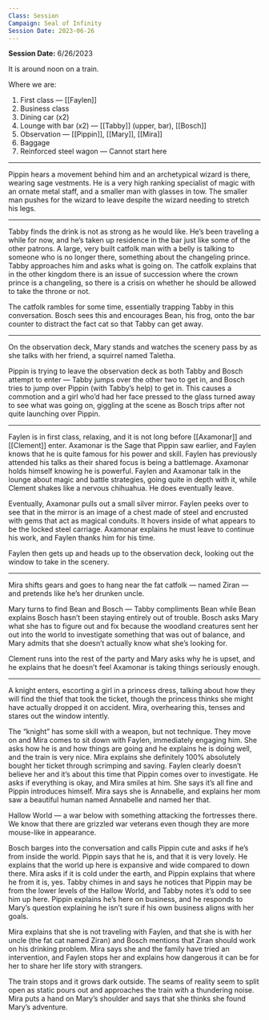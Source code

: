 ```yaml
---
Class: Session
Campaign: Seal of Infinity
Session Date: 2023-06-26
---
```

**Session Date:** 6/26/2023

It is around noon on a train.

Where we are:

1. First class — [[Faylen]]
2. Business class
3. Dining car (x2)
4. Lounge with bar (x2) — [[Tabby]] (upper, bar), [[Bosch]]
5. Observation — [[Pippin]], [[Mary]], [[Mira]]
6. Baggage
7. Reinforced steel wagon — Cannot start here

---

Pippin hears a movement behind him and an archetypical wizard is there, wearing sage vestments. He is a very high ranking specialist of magic with an ornate metal staff, and a smaller man with glasses in tow. The smaller man pushes for the wizard to leave despite the wizard needing to stretch his legs.

---

Tabby finds the drink is not as strong as he would like. He’s been traveling a while for now, and he’s taken up residence in the bar just like some of the other patrons. A large, very built catfolk man with a belly is talking to someone who is no longer there, something about the changeling prince. Tabby approaches him and asks what is going on. The catfolk explains that in the other kingdom there is an issue of succession where the crown prince is a changeling, so there is a crisis on whether he should be allowed to take the throne or not.

The catfolk rambles for some time, essentially trapping Tabby in this conversation. Bosch sees this and encourages Bean, his frog, onto the bar counter to distract the fact cat so that Tabby can get away.

---

On the observation deck, Mary stands and watches the scenery pass by as she talks with her friend, a squirrel named Taletha.

Pippin is trying to leave the observation deck as both Tabby and Bosch attempt to enter — Tabby jumps over the other two to get in, and Bosch tries to jump over Pippin (with Tabby’s help) to get in. This causes a commotion and a girl who’d had her face pressed to the glass turned away to see what was going on, giggling at the scene as Bosch trips after not quite launching over Pippin.

---

Faylen is in first class, relaxing, and it is not long before [[Axamonar]]  and [[Clement]] enter. Axamonar is the Sage that Pippin saw earlier, and Faylen knows that he is quite famous for his power and skill. Faylen has previously attended his talks as their shared focus is being a battlemage. Axamonar holds himself knowing he is powerful. Faylen and Axamonar talk in the lounge about magic and battle strategies, going quite in depth with it, while Clement shakes like a nervous chihuahua. He does eventually leave.

Eventually, Axamonar pulls out a small silver mirror. Faylen peeks over to see that in the mirror is an image of a chest made of steel and encrusted with gems that act as magical conduits. It hovers inside of what appears to be the locked steel carriage. Axamonar explains he must leave to continue his work, and Faylen thanks him for his time.

Faylen then gets up and heads up to the observation deck, looking out the window to take in the scenery.

---

Mira shifts gears and goes to hang near the fat catfolk — named Ziran — and pretends like he’s her drunken uncle.

Mary turns to find Bean and Bosch — Tabby compliments Bean while Bean explains Bosch hasn’t been staying entirely out of trouble. Bosch asks Mary what she has to figure out and fix because the woodland creatures sent her out into the world to investigate something that was out of balance, and Mary admits that she doesn’t actually know what she’s looking for.

Clement runs into the rest of the party and Mary asks why he is upset, and he explains that he doesn’t feel Axamonar is taking things seriously enough.

---

A knight enters, escorting a girl in a princess dress, talking about how they will find the thief that took the ticket, though the princess thinks she might have actually dropped it on accident. Mira, overhearing this, tenses and stares out the window intently.

The “knight” has some skill with a weapon, but not technique. They move on and Mira comes to sit down with Faylen, immediately engaging him. She asks how he is and how things are going and he explains he is doing well, and the train is very nice. Mira explains she definitely 100% absolutely bought her ticket through scrimping and saving. Faylen clearly doesn’t believe her and it’s about this time that Pippin comes over to investigate. He asks if everything is okay, and Mira smiles at him. She says it’s all fine and Pippin introduces himself. Mira says she is Annabelle, and explains her mom saw a beautiful human named Annabelle and named her that.

Hallow World — a war below with something attacking the fortresses there. We know that there are grizzled war veterans even though they are more mouse-like in appearance.

Bosch barges into the conversation and calls Pippin cute and asks if he’s from inside the world. Pippin says that he is, and that it is very lovely. He explains that the world up here is expansive and wide compared to down there. Mira asks if it is cold under the earth, and Pippin explains that where he from it is, yes. Tabby chimes in and says he notices that Pippin may be from the lower levels of the Hallow World, and Tabby notes it’s odd to see him up here. Pippin explains he’s here on business, and he responds to Mary’s question explaining he isn’t sure if his own business aligns with her goals.

Mira explains that she is not traveling with Faylen, and that she is with her uncle (the fat cat named Ziran) and Bosch mentions that Ziran should work on his drinking problem. Mira says she and the family have tried an intervention, and Faylen stops her and explains how dangerous it can be for her to share her life story with strangers.

The train stops and it grows dark outside. The seams of reality seem to split open as static pours out and approaches the train with a thundering noise. Mira puts a hand on Mary’s shoulder and says that she thinks she found Mary’s adventure.